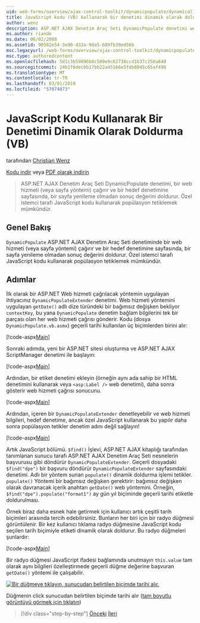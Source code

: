 ```yaml
---
uid: web-forms/overview/ajax-control-toolkit/dynamicpopulate/dynamically-populating-a-control-using-javascript-code-vb
title: JavaScript kodu (VB) kullanarak bir denetimi dinamik olarak doldurma | Microsoft Docs
author: wenz
description: ASP.NET AJAX Denetim Araç Seti DynamicPopulate denetimi web hizmetini (veya sayfa yöntemi) çağırır ve t hedef denetime sonuç değerini doldurur...
ms.author: riande
ms.date: 06/02/2008
ms.assetid: 90582e54-3e90-432a-9da5-689fb39ed56b
msc.legacyurl: /web-forms/overview/ajax-control-toolkit/dynamicpopulate/dynamically-populating-a-control-using-javascript-code-vb
msc.type: authoredcontent
ms.openlocfilehash: 5d1c3b59896b8c509e9c62738ccd1b37c250a840
ms.sourcegitcommit: 24b1f6decbb17bb22a45166e5fdb0845c65af498
ms.translationtype: MT
ms.contentlocale: tr-TR
ms.lasthandoff: 03/01/2019
ms.locfileid: "57074073"
---
```

<a name="dynamically-populating-a-control-using-javascript-code-vb"></a>JavaScript Kodu Kullanarak Bir Denetimi Dinamik Olarak Doldurma (VB)
====================
tarafından [Christian Wenz](https://github.com/wenz)

[Kodu indir](http://download.microsoft.com/download/d/8/f/d8f2f6f9-1b7c-46ad-9252-e1fc81bdea3e/dynamicpopulate1.vb.zip) veya [PDF olarak indirin](http://download.microsoft.com/download/b/6/a/b6ae89ee-df69-4c87-9bfb-ad1eb2b23373/dynamicpopulate1VB.pdf)

> ASP.NET AJAX Denetim Araç Seti DynamicPopulate denetimi, bir web hizmeti (veya sayfa yöntemi) çağırır ve bir hedef denetimine sayfasında, bir sayfa yenileme olmadan sonuç değerini doldurur. Özel istemci tarafı JavaScript kodu kullanarak popülasyon tetiklemek mümkündür.


## <a name="overview"></a>Genel Bakış

`DynamicPopulate` ASP.NET AJAX Denetim Araç Seti denetiminde bir web hizmeti (veya sayfa yöntemi) çağırır ve bir hedef denetimine sayfasında, bir sayfa yenileme olmadan sonuç değerini doldurur. Özel istemci tarafı JavaScript kodu kullanarak popülasyon tetiklemek mümkündür.

## <a name="steps"></a>Adımlar

İlk olarak bir ASP.NET Web hizmeti çağrılacak yöntemin uygulayan ihtiyacınız `DynamicPopulateExtender` denetimi. Web hizmeti yöntemini uygulayan `getDate()` adlı dize türündeki bir bağımsız değişken bekliyor `contextKey`, bu yana `DynamicPopulate` denetim bağlam bilgilerini tek bir parçası olan her web hizmeti çağrısı gönderir. Kodu (dosya `DynamicPopulate.vb.asmx`) geçerli tarihi kullanılan üç biçimlerden birini alır:

[!code-aspx[Main](dynamically-populating-a-control-using-javascript-code-vb/samples/sample1.aspx)]

Sonraki adımda, yeni bir ASP.NET sitesi oluşturma ve ASP.NET AJAX ScriptManager denetimi ile başlayın:

[!code-aspx[Main](dynamically-populating-a-control-using-javascript-code-vb/samples/sample2.aspx)]

Ardından, bir etiket denetimi ekleyin (örneğin aynı ada sahip bir HTML denetimini kullanarak veya `<asp:Label />` web denetimi), daha sonra gösterir web hizmeti çağrısı sonucunu.

[!code-aspx[Main](dynamically-populating-a-control-using-javascript-code-vb/samples/sample3.aspx)]

Ardından, içeren bir `DynamicPopulateExtender` denetleyebilir ve web hizmeti bilgileri, hedef denetime, ancak özel JavaScript kullanarak bu yapılır daha sonra popülasyon tetikler denetim adını değil sağlayın!

[!code-aspx[Main](dynamically-populating-a-control-using-javascript-code-vb/samples/sample4.aspx)]

Artık JavaScript bölümü. `$find()` İşlevi, ASP.NET AJAX kitaplığı tarafından tanımlanan sunucu tarafı ASP.NET AJAX Denetim Araç Seti nesnelerin başvurusu gibi döndürür `DynamicPopulateExtender`. Geçerli dosyadaki `$find("dpe")` bir başvuru döndürür `DynamicPopulateExtender` sayfasındaki denetimi. Adlı bir yöntem sunan `populate()` dinamik doldurma işlemi tetikler. `populate()` Yöntemi bir bağımsız değişken gerektirir: bağımsız değişken olarak davranacak içerik anahtarı `getDate()` web yöntemini. Örneğin, `$find("dpe").populate("format1")` ay gün yıl biçiminde geçerli tarihi etiketle doldurulması.

Örnek biraz daha esnek hale getirmek için kullanıcı artık çeşitli tarih biçimleri arasında tercih edebilirsiniz. Bunların her biri için bir radyo düğmesi görüntülenir. Bir kez kullanıcı tıklama radyo düğmesine JavaScript kodu seçilen tarih biçimiyle etiketi dinamik olarak doldurur. Bu radyo düğmeleri şunlardır:

[!code-aspx[Main](dynamically-populating-a-control-using-javascript-code-vb/samples/sample5.aspx)]

Bir radyo düğmesi JavaScript ifadesi bağlamında unutmayın `this.value` tam olarak aynı bilgileri özelleştirmede geçerli düğme değerine başvuran `getDate()` yöntemi ile çalışabilir.


[![Bir düğmeye tıklayın, sunucudan belirtilen biçimde tarihi alır.](dynamically-populating-a-control-using-javascript-code-vb/_static/image2.png)](dynamically-populating-a-control-using-javascript-code-vb/_static/image1.png)

Düğmenin click sunucudan belirtilen biçimde tarihi alır ([tam boyutlu görüntüyü görmek için tıklatın](dynamically-populating-a-control-using-javascript-code-vb/_static/image3.png))

> [!div class="step-by-step"]
> [Önceki](dynamically-populating-a-control-vb.md)
> [İleri](using-dynamicpopulate-with-a-user-control-and-javascript-vb.md)
